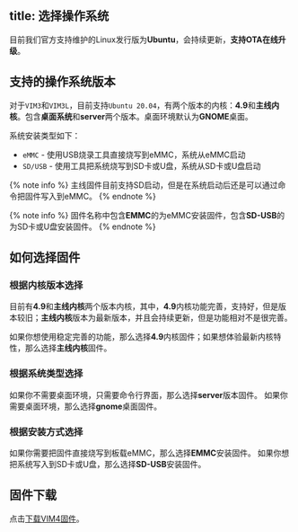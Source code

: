 title: 选择操作系统
---

目前我们官方支持维护的Linux发行版为**Ubuntu**，会持续更新，**支持OTA在线升级**。

## 支持的操作系统版本

对于`VIM3`和`VIM3L`，目前支持`Ubuntu 20.04`，有两个版本的内核：**4.9**和**主线内核**。包含**桌面系统**和**server**两个版本。桌面环境默认为**GNOME**桌面。

系统安装类型如下：

* `eMMC` - 使用USB烧录工具直接烧写到eMMC，系统从eMMC启动
* `SD/USB` - 使用工具把系统烧写到SD卡或U盘，系统从SD卡或U盘启动

{% note info %}
主线固件目前支持SD启动，但是在系统启动后还是可以通过命令把固件写入到eMMC。
{% endnote %}

</div>
</div>

{% note info %}
固件名称中包含**EMMC**的为eMMC安装固件，包含**SD-USB**的为SD卡或U盘安装固件。
{% endnote %}

## 如何选择固件

### 根据内核版本选择

目前有**4.9**和**主线内核**两个版本内核，其中，**4.9**内核功能完善，支持好，但是版本较旧；**主线内核**版本为最新版本，并且会持续更新，但是功能相对不是很完善。

如果你想使用稳定完善的功能，那么选择**4.9**内核固件；如果想体验最新内核特性，那么选择**主线内核**固件。

### 根据系统类型选择

如果你不需要桌面环境，只需要命令行界面，那么选择**server**版本固件。
如果你需要桌面环境，那么选择**gnome**桌面固件。

### 根据安装方式选择

如果你需要把固件直接烧写到板载eMMC，那么选择**EMMC**安装固件。
如果你想把系统写入到SD卡或U盘，那么选择**SD-USB**安装固件。

## 固件下载

点击[下载VIM4固件](/linux/firmware/Vim4UbuntuFirmware.html)。
